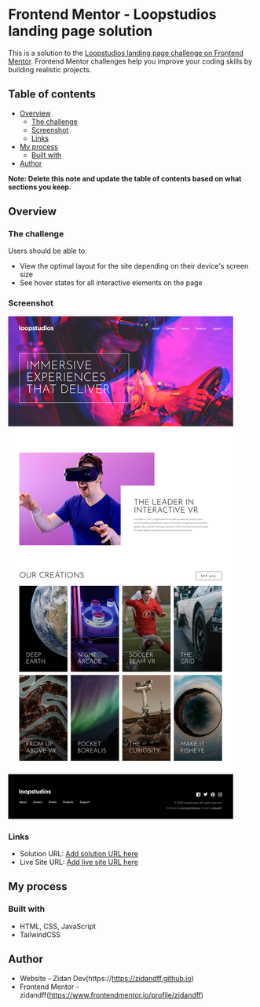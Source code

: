# Frontend Mentor - Loopstudios landing page solution

This is a solution to the [Loopstudios landing page challenge on Frontend Mentor](https://www.frontendmentor.io/challenges/loopstudios-landing-page-N88J5Onjw). Frontend Mentor challenges help you improve your coding skills by building realistic projects. 

## Table of contents

- [Overview](#overview)
  - [The challenge](#the-challenge)
  - [Screenshot](#screenshot)
  - [Links](#links)
- [My process](#my-process)
  - [Built with](#built-with)
- [Author](#author)

**Note: Delete this note and update the table of contents based on what sections you keep.**

## Overview

### The challenge

Users should be able to:

- View the optimal layout for the site depending on their device's screen size
- See hover states for all interactive elements on the page

### Screenshot

![screenshot of entire page](./dist/images/screenshoot.png)

### Links

- Solution URL: [Add solution URL here](https://your-solution-url.com)
- Live Site URL: [Add live site URL here](https://zidandff.github.io/loopstudio)

## My process

### Built with

- HTML, CSS, JavaScript
- TailwindCSS

## Author

- Website - Zidan Dev(https://https://zidandff.github.io)
- Frontend Mentor - zidandff(https://www.frontendmentor.io/profile/zidandff)
